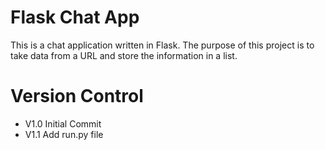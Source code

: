 # Flask Chat App

This is a chat application written in Flask. The purpose of this
 project is to take data from a URL and store the information in a list.

# Version Control

- V1.0 Initial Commit
- V1.1 Add run.py file